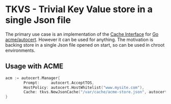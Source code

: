 # TKVS - Trivial Key Value store in a single Json file

The primary use case is an implementation of the [Cache Interface](https://pkg.go.dev/golang.org/x/crypto/acme/autocert#Cache) for [Go acme/autocert](https://pkg.go.dev/golang.org/x/crypto/acme/autocert). However it can be used for anything. The motivation is backing store in a single Json file opened on start, so can be used in chroot environments.

## Usage with ACME

```go
acm := autocert.Manager{
		Prompt:     autocert.AcceptTOS,
		HostPolicy: autocert.HostWhitelist("www.mysite.com"),
		Cache: tkvs.NewJsonCache("/var/cache/acme-store.json", autocert.ErrCacheMiss),
}
```

